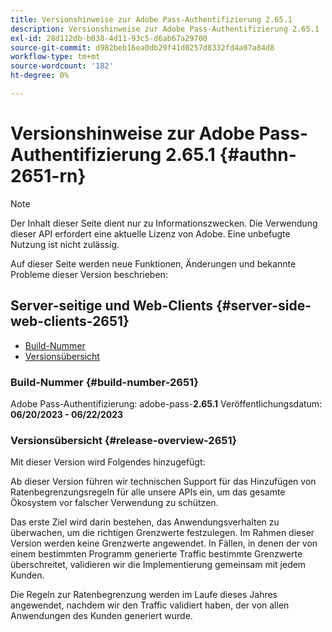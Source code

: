 ```yaml
---
title: Versionshinweise zur Adobe Pass-Authentifizierung 2.65.1
description: Versionshinweise zur Adobe Pass-Authentifizierung 2.65.1
exl-id: 28d112db-b038-4d11-93c5-d6ab67a29700
source-git-commit: d982beb16ea0db29f41d0257d8332fd4a07a84d8
workflow-type: tm+mt
source-wordcount: '182'
ht-degree: 0%

---
```


# Versionshinweise zur Adobe Pass-Authentifizierung 2.65.1 {#authn-2651-rn}

>[!NOTE]
>
>Der Inhalt dieser Seite dient nur zu Informationszwecken. Die Verwendung dieser API erfordert eine aktuelle Lizenz von Adobe. Eine unbefugte Nutzung ist nicht zulässig.

Auf dieser Seite werden neue Funktionen, Änderungen und bekannte Probleme dieser Version beschrieben:

## Server-seitige und Web-Clients {#server-side-web-clients-2651}

* [Build-Nummer](#build-number-2651)
* [Versionsübersicht](#release-overview-2651)

### Build-Nummer {#build-number-2651}

Adobe Pass-Authentifizierung: adobe-pass-**2.65.1**
Veröffentlichungsdatum: **06/20/2023 - 06/22/2023**

### Versionsübersicht {#release-overview-2651}

Mit dieser Version wird Folgendes hinzugefügt:

Ab dieser Version führen wir technischen Support für das Hinzufügen von Ratenbegrenzungsregeln für alle unsere APIs ein, um das gesamte Ökosystem vor falscher Verwendung zu schützen.

Das erste Ziel wird darin bestehen, das Anwendungsverhalten zu überwachen, um die richtigen Grenzwerte festzulegen. Im Rahmen dieser Version werden keine Grenzwerte angewendet. In Fällen, in denen der von einem bestimmten Programm generierte Traffic bestimmte Grenzwerte überschreitet, validieren wir die Implementierung gemeinsam mit jedem Kunden.

Die Regeln zur Ratenbegrenzung werden im Laufe dieses Jahres angewendet, nachdem wir den Traffic validiert haben, der von allen Anwendungen des Kunden generiert wurde.
